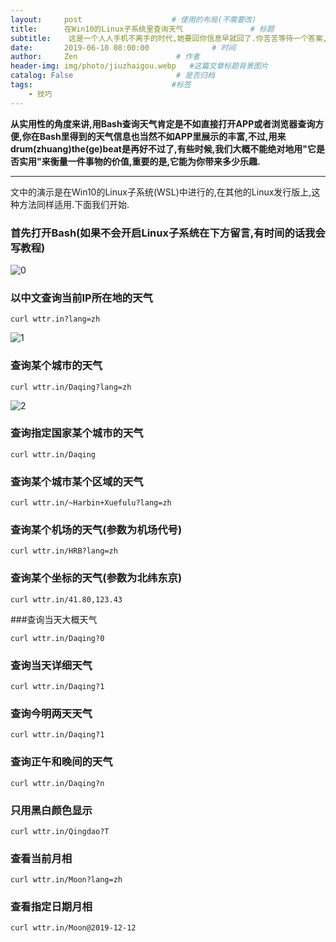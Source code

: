 ```yaml
---
layout:     post                    # 使用的布局(不需要改)
title:      在Win10的Linux子系统里查询天气               # 标题
subtitle:    这是一个人人手机不离手的时代,她要回你信息早就回了.你苦苦等待一个答案,殊不知,不回复已经是答案了———来自《鲁迅没说过的心里话》  #副标题
date:       2019-06-10 08:00:00              # 时间
author:     Zen                      # 作者
header-img: img/photo/jiuzhaigou.webp   #这篇文章标题背景图片
catalog: False                       # 是否归档
tags:                               #标签
    - 技巧
---
```


**从实用性的角度来讲,用Bash查询天气肯定是不如直接打开APP或者浏览器查询方便,你在Bash里得到的天气信息也当然不如APP里展示的丰富,不过,用来drum(zhuang)the(ge)beat是再好不过了,有些时候,我们大概不能绝对地用"它是否实用"来衡量一件事物的价值,重要的是,它能为你带来多少乐趣.**

----

文中的演示是在Win10的Linux子系统(WSL)中进行的,在其他的Linux发行版上,这种方法同样适用.下面我们开始.

### 首先打开Bash(如果不会开启Linux子系统在下方留言,有时间的话我会写教程)

![0](https://raw.githubusercontent.com/zhangyiming748/zhangyiming748.github.io/master/img/searchweather/0.webp)

### 以中文查询当前IP所在地的天气

`curl wttr.in?lang=zh`

![1](https://raw.githubusercontent.com/zhangyiming748/zhangyiming748.github.io/master/img/searchweather/1.webp)

### 查询某个城市的天气

`curl wttr.in/Daqing?lang=zh`

![2](https://raw.githubusercontent.com/zhangyiming748/zhangyiming748.github.io/master/img/searchweather/2.webp)

### 查询指定国家某个城市的天气

`curl wttr.in/Daqing`

### 查询某个城市某个区域的天气

`curl wttr.in/~Harbin+Xuefulu?lang=zh`

### 查询某个机场的天气(参数为机场代号)

`curl wttr.in/HRB?lang=zh`

### 查询某个坐标的天气(参数为北纬东京)

`curl wttr.in/41.80,123.43`

###查询当天大概天气

`curl wttr.in/Daqing?0`

### 查询当天详细天气

`curl wttr.in/Daqing?1`

### 查询今明两天天气

`curl wttr.in/Daqing?1`

### 查询正午和晚间的天气

`curl wttr.in/Daqing?n`

### 只用黑白颜色显示

`curl wttr.in/Qingdao?T`

### 查看当前月相

`curl wttr.in/Moon?lang=zh`

### 查看指定日期月相

`curl wttr.in/Moon@2019-12-12`
